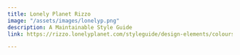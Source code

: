 ```yaml
---
title: Lonely Planet Rizzo
image: "/assets/images/lonelyp.png"
description: A Maintainable Style Guide
link: https://rizzo.lonelyplanet.com/styleguide/design-elements/colours

---
```


